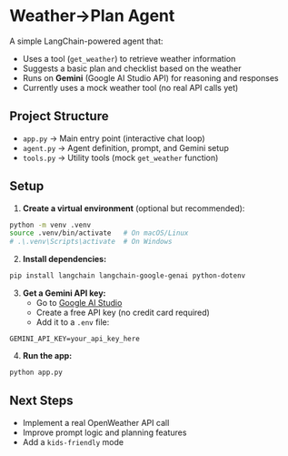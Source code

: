 # Weather→Plan Agent

A simple LangChain-powered agent that:  
- Uses a tool (`get_weather`) to retrieve weather information  
- Suggests a basic plan and checklist based on the weather  
- Runs on **Gemini** (Google AI Studio API) for reasoning and responses  
- Currently uses a mock weather tool (no real API calls yet)

## Project Structure
- `app.py` → Main entry point (interactive chat loop)
- `agent.py` → Agent definition, prompt, and Gemini setup
- `tools.py` → Utility tools (mock `get_weather` function)

## Setup

1. **Create a virtual environment** (optional but recommended):
```bash
python -m venv .venv
source .venv/bin/activate   # On macOS/Linux
# .\.venv\Scripts\activate  # On Windows
```

2. **Install dependencies:**
```bash
pip install langchain langchain-google-genai python-dotenv
```

3. **Get a Gemini API key:**
   - Go to [Google AI Studio](https://aistudio.google.com/app/apikey)
   - Create a free API key (no credit card required)
   - Add it to a `.env` file:
```env
GEMINI_API_KEY=your_api_key_here
```

4. **Run the app:**
```bash
python app.py
```

## Next Steps
- Implement a real OpenWeather API call  
- Improve prompt logic and planning features  
- Add a `kids-friendly` mode